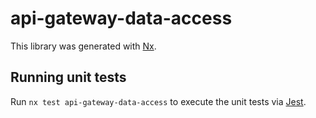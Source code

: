 # api-gateway-data-access

This library was generated with [Nx](https://nx.dev).

## Running unit tests

Run `nx test api-gateway-data-access` to execute the unit tests via [Jest](https://jestjs.io).
